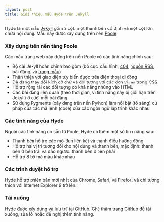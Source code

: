 ```yaml
---
layout: post
title: Giới thiệu mẫu Hyde trên Jekyll
---
```


Hyde là một mẫu [Jekyll](http://jekyllrb.com) gồm 2 cột: một thanh bên cố định và một cột lớn chứa nội dung. Mẫu này được xây dựng trên nền [Poole](http://getpoole.com).

### Xây dựng trên nền tảng Poole

Các mẫu trang web xây dựng trên nền Poole có các tính năng chính sau:

* Bộ cài Jekyll hoàn chỉnh bao gồm (bố cục, cấu hình, [404](/404), [nguồn RSS](/atom.xml), bài đăng, và [trang mẫu](/about))
* Thân thiện với giao diện tùy biến được trên điện thoại di động
* Dễ dàng thay đổi kích cỡ chữ và đối tượng với các đơn vị `rem` trong CSS
* Hỗ trợ rộng rãi các đối tượng có khả năng nhúng vào HTML
* Các bài đăng liên quan (theo thời gian, vì tính năng này bị giới hạn trên Jekyll) ở dưới mỗi bài đăng
* Sử dụng Pygments (xây dựng trên nền Python) làm nổi bật (tô sáng) cú pháp của các mã lệnh (code) của các ngôn ngữ lập trình khác nhau

### Các tính năng của Hyde

Ngoài các tính năng có sẵn từ Poole, Hyde có thêm một số tính năng sau:

* Thanh bên hỗ trợ các mô-đun liên kết và thanh điều hướng động
* Hỗ trợ hai vị trí tương đối cho nội dung và thanh bên, mặc định: thanh bên ở bên trái và đảo ngược: thanh bên ở bên phải
* Hỗ trợ 8 bộ mã màu khác nhau

### Các trình duyệt hỗ trợ

Hyde hỗ trợ phiên bản mới nhất của Chrome, Safari, và Firefox, và chỉ tương thích với Internet Explorer 9 trở lên.

### Tải xuống

Hyde được xây dựng và lưu trữ tại GitHub. Ghé thăm <a href="https://github.com/poole/hyde">trang GitHub</a> để tải xuống, sửa lỗi hoặc đề nghị thêm tính năng.
